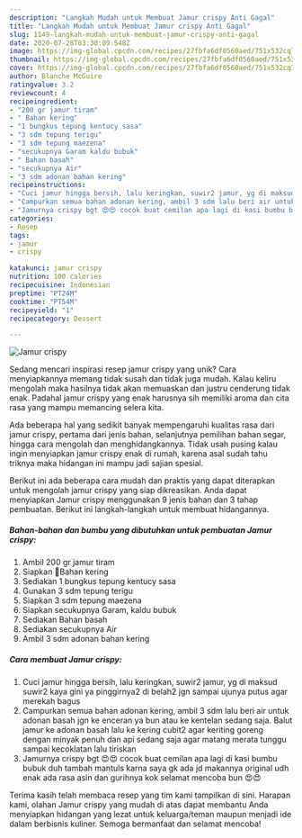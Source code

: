 ```yaml
---
description: "Langkah Mudah untuk Membuat Jamur crispy Anti Gagal"
title: "Langkah Mudah untuk Membuat Jamur crispy Anti Gagal"
slug: 1149-langkah-mudah-untuk-membuat-jamur-crispy-anti-gagal
date: 2020-07-28T03:30:09.548Z
image: https://img-global.cpcdn.com/recipes/27fbfa6df0560aed/751x532cq70/jamur-crispy-foto-resep-utama.jpg
thumbnail: https://img-global.cpcdn.com/recipes/27fbfa6df0560aed/751x532cq70/jamur-crispy-foto-resep-utama.jpg
cover: https://img-global.cpcdn.com/recipes/27fbfa6df0560aed/751x532cq70/jamur-crispy-foto-resep-utama.jpg
author: Blanche McGuire
ratingvalue: 3.2
reviewcount: 4
recipeingredient:
- "200 gr jamur tiram"
- " Bahan kering"
- "1 bungkus tepung kentucy sasa"
- "3 sdm tepung terigu"
- "3 sdm tepung maezena"
- "secukupnya Garam kaldu bubuk"
- " Bahan basah"
- "secukupnya Air"
- "3 sdm adonan bahan kering"
recipeinstructions:
- "Cuci jamur hingga bersih, lalu keringkan, suwir2 jamur, yg di maksud suwir2 kaya gini ya pinggirnya2 di belah2 jgn sampai ujunya putus agar merekah bagus"
- "Campurkan semua bahan adonan kering, ambil 3 sdm lalu beri air untuk adonan basah jgn ke enceran ya bun atau ke kentelan sedang saja. Balut jamur ke adonan basah lalu ke kering cubit2 agar keriting goreng dengan minyak penuh dan api sedang saja agar matang merata tunggu sampai kecoklatan lalu tiriskan"
- "Jamurnya crispy bgt 😍😍 cocok buat cemilan apa lagi di kasi bumbu bubuk duh tambah mantuls karna saya gk ada jd makannya original udh enak ada rasa asin dan gurihnya kok selamat mencoba bun 😍😍"
categories:
- Resep
tags:
- jamur
- crispy

katakunci: jamur crispy 
nutrition: 100 calories
recipecuisine: Indonesian
preptime: "PT24M"
cooktime: "PT54M"
recipeyield: "1"
recipecategory: Dessert

---
```



![Jamur crispy](https://img-global.cpcdn.com/recipes/27fbfa6df0560aed/751x532cq70/jamur-crispy-foto-resep-utama.jpg)

Sedang mencari inspirasi resep jamur crispy yang unik? Cara menyiapkannya memang tidak susah dan tidak juga mudah. Kalau keliru mengolah maka hasilnya tidak akan memuaskan dan justru cenderung tidak enak. Padahal jamur crispy yang enak harusnya sih memiliki aroma dan cita rasa yang mampu memancing selera kita.

Ada beberapa hal yang sedikit banyak mempengaruhi kualitas rasa dari jamur crispy, pertama dari jenis bahan, selanjutnya pemilihan bahan segar, hingga cara mengolah dan menghidangkannya. Tidak usah pusing kalau ingin menyiapkan jamur crispy enak di rumah, karena asal sudah tahu triknya maka hidangan ini mampu jadi sajian spesial.




Berikut ini ada beberapa cara mudah dan praktis yang dapat diterapkan untuk mengolah jamur crispy yang siap dikreasikan. Anda dapat menyiapkan Jamur crispy menggunakan 9 jenis bahan dan 3 tahap pembuatan. Berikut ini langkah-langkah untuk membuat hidangannya.

<!--inarticleads1-->

##### Bahan-bahan dan bumbu yang dibutuhkan untuk pembuatan Jamur crispy:

1. Ambil 200 gr jamur tiram
1. Siapkan  🍲Bahan kering
1. Sediakan 1 bungkus tepung kentucy sasa
1. Gunakan 3 sdm tepung terigu
1. Siapkan 3 sdm tepung maezena
1. Siapkan secukupnya Garam, kaldu bubuk
1. Sediakan  Bahan basah
1. Sediakan secukupnya Air
1. Ambil 3 sdm adonan bahan kering




<!--inarticleads2-->

##### Cara membuat Jamur crispy:

1. Cuci jamur hingga bersih, lalu keringkan, suwir2 jamur, yg di maksud suwir2 kaya gini ya pinggirnya2 di belah2 jgn sampai ujunya putus agar merekah bagus
1. Campurkan semua bahan adonan kering, ambil 3 sdm lalu beri air untuk adonan basah jgn ke enceran ya bun atau ke kentelan sedang saja. Balut jamur ke adonan basah lalu ke kering cubit2 agar keriting goreng dengan minyak penuh dan api sedang saja agar matang merata tunggu sampai kecoklatan lalu tiriskan
1. Jamurnya crispy bgt 😍😍 cocok buat cemilan apa lagi di kasi bumbu bubuk duh tambah mantuls karna saya gk ada jd makannya original udh enak ada rasa asin dan gurihnya kok selamat mencoba bun 😍😍




Terima kasih telah membaca resep yang tim kami tampilkan di sini. Harapan kami, olahan Jamur crispy yang mudah di atas dapat membantu Anda menyiapkan hidangan yang lezat untuk keluarga/teman maupun menjadi ide dalam berbisnis kuliner. Semoga bermanfaat dan selamat mencoba!
